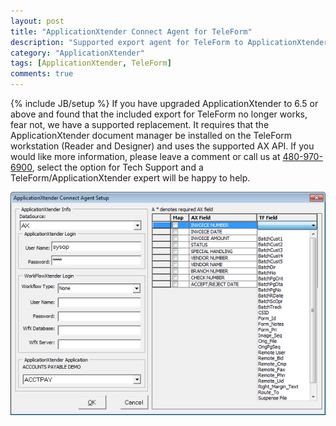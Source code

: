 ```yaml
---
layout: post
title: "ApplicationXtender Connect Agent for TeleForm"
description: "Supported export agent for TeleForm to ApplicationXtender"
category: "ApplicationXtender"
tags: [ApplicationXtender, TeleForm]
comments: true
---
```

{% include JB/setup %}
If you have upgraded ApplicationXtender to 6.5 or above and found that the included export for TeleForm no longer works, fear not, we have a supported replacement. It requires that the ApplicationXtender document manager be installed on the TeleForm workstation (Reader and Designer) and uses the supported AX API. If you would like more information, please leave a comment or call us at <a href="tel:+14809706900">480-970-6900</a>, select the option for Tech Support and a TeleForm/ApplicationXtender expert will be happy to help.

![Agent screen shot](./img/ax_connect_agent.png)